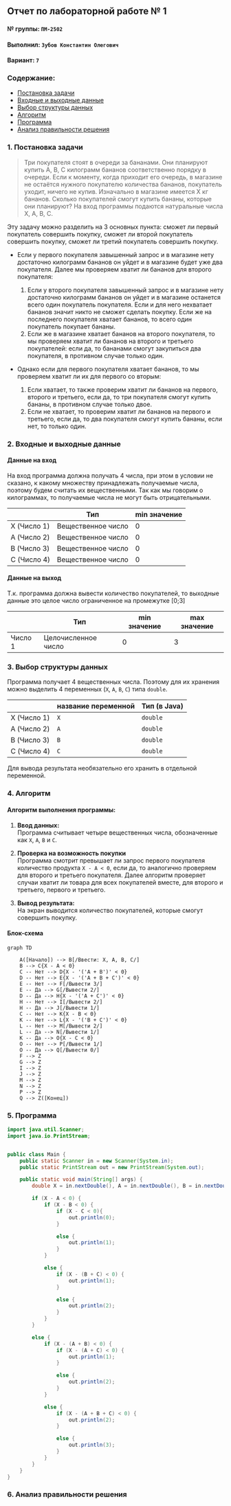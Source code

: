 ## Отчет по лабораторной работе № 1

#### № группы: `ПМ-2502`

#### Выполнил: `Зубов Константин Олегович`

#### Вариант: `7`

### Cодержание:

- [Постановка задачи](#1-постановка-задачи)
- [Входные и выходные данные](#2-входные-и-выходные-данные)
- [Выбор структуры данных](#3-выбор-структуры-данных)
- [Алгоритм](#4-алгоритм)
- [Программа](#5-программа)
- [Анализ правильности решения](#6-анализ-правильности-решения)

### 1. Постановка задачи

> Три покупателя стоят в очереди за бананами. Они планируют купить A, B,
>C килограмм бананов соответственно порядку в очереди. Если к моменту,
>когда приходит его очередь, в магазине не остаётся нужного покупателю
>количества бананов, покупатель уходит, ничего не купив. Изначально в магазине имеется X кг бананов. Сколько покупателей 
>смогут купить бананы,
>которые они планируют? На вход программы подаются натуральные числа
>X, A, B, C.

Эту задачу можно разделить на 3 основных пункта: сможет ли первый покупатель совершить покупку, сможет ли второй 
покупатель совершить покупку, сможет ли третий покупатель совершить покупку.

- Если у первого покупателя завышенный запрос и в магазине нету достаточно килограмм бананов он уйдет и в магазине 
будет уже два покупателя. Далее мы проверяем хватит ли бананов для второго покупателя:
    1. Если у второго покупателя завышенный запрос и в магазине нету достаточно килограмм бананов он уйдет и в магазине 
останется всего один покупатель покупателя. Если и для него нехватает бананов значит никто не сможет сделать покупку. 
Если же на последнего покупателя хватает бананов, то всего один покупатель покупает бананы.
    2. Если же в магазине хватает бананов на второго покупателя, то мы проверяем хватит ли бананов на второго и третьего
покупателей: если да, то бананами смогут закупиться два покупателя, в противном случае только один.

- Однако если для первого покупателя хватает бананов, то мы проверяем хватит ли их для первого со вторым:
    1. Если хватает, то также проверим хватит ли бананов на первого, второго и третьего, если да, то три покупателя 
смогут купить бананы, в противном случае только двое.
    2. Если не хватает, то проверим хватит ли бананов на первого и третьего, если да, то два покупателя смогут купить 
бананы, если нет, то только один.

### 2. Входные и выходные данные

#### Данные на вход

На вход программа должна получать 4 числа, при этом в условии не сказано, к какому множеству
принадлежать получаемые числа, поэтому будем считать их вещественными. Так как мы говорим о килограммах, то получаемые 
числа не могут быть отрицательными.

|             | Тип                | min значение |
|-------------|--------------------|--------------|
| X (Число 1) | Вещественное число | 0            |
| A (Число 2) | Вещественное число | 0            |
| B (Число 3) | Вещественное число | 0            |
| C (Число 4) | Вещественное число | 0            |

#### Данные на выход

Т.к. программа должна вывести количество покупателей, то выходные данные это целое число ограниченное на промежутке [0;3]

|         | Тип                 | min значение | max значение |
|---------|---------------------|--------------|--------------|
| Число 1 | Целочисленное число | 0            | 3            |

### 3. Выбор структуры данных

Программа получает 4 вещественных числа. Поэтому для их хранения можно выделить 4 переменных (`X`, `A`, `B`, `C`) типа 
`double`.

|             | название переменной | Тип (в Java) | 
|-------------|---------------------|--------------|
| X (Число 1) | `X`                 | `double`     |
| A (Число 2) | `A`                 | `double`     | 
| B (Число 3) | `B`                 | `double`     | 
| C (Число 4) | `C`                 | `double`     | 

Для вывода результата необязательно его хранить в отдельной переменной.

### 4. Алгоритм

#### Алгоритм выполнения программы:

1. **Ввод данных:**  
   Программа считывает четыре вещественных числа, обозначенные как `X`, `A`, `B` и `C`.

2. **Проверка на возможность покупки**  
   Программа смотрит превышает ли запрос первого покупателя количество продукта `X - A < 0`, если да, то аналогично 
проверяем для второго и третьего покупателя. Далее алгоритм проверяет случаи хватит ли товара для всех покупателей 
вместе, для второго и третьего, первого и третьего.

3. **Вывод результата:**  
   На экран выводится количество покупателей, которые смогут совершить покупку.

#### Блок-схема

```mermaid
graph TD
    
    A([Начало]) --> B[/Ввести: X, A, B, C/]
    B --> C{X - A < 0}
    C -- Нет --> D{X - '('A + B')' < 0}
    D -- Нет --> E{X - '('A + B + C')' < 0}
    E -- Нет --> F[/Вывести 3/]
    E -- Да --> G[/Вывести 2/]
    D -- Да --> H{X - '('A + C')' < 0}
    H -- Нет --> I[/Вывести 2/]
    H -- Да --> J[/Вывести 1/]
    C -- Нет --> K{X - B < 0}
    K -- Нет --> L{X - '('B + C')' < 0}
    L -- Нет --> M[/Вывести 2/]
    L -- Да --> N[/Вывести 1/]
    K -- Да --> O{X - C < 0}
    О -- Нет --> P[/Вывести 1/]
    О -- Да --> Q[/Вывести 0/]
    F --> Z
    G --> Z
    I --> Z
    J --> Z
    M --> Z
    N --> Z
    P --> Z
    Q --> Z([Конец])

```

### 5. Программа

```java
import java.util.Scanner;
import java.io.PrintStream;


public class Main {
    public static Scanner in = new Scanner(System.in);
    public static PrintStream out = new PrintStream(System.out);

    public static void main(String[] args) {
        double X = in.nextDouble(), A = in.nextDouble(), B = in.nextDouble(), C = in.nextDouble();

        if (X - A < 0) {
            if (X - B < 0) {
                if (X - C < 0){
                    out.println(0);
                }

                else {
                    out.println(1);
                }
            }

            else {
                if (X - (B + C) < 0) {
                    out.println(1);
                }

                else {
                    out.println(2);
                }
            }
        }

        else {
            if (X - (A + B) < 0) {
                if (X - (A + C) < 0) {
                    out.println(1);
                }

                else {
                    out.println(2);
                }
            }

            else {
                if (X - (A + B + C) < 0) {
                    out.println(2);
                }

                else {
                    out.println(3);
                }
            }
        }
    }
}
```

### 6. Анализ правильности решения
